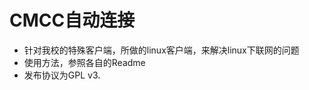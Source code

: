 CMCC自动连接
=============

*   针对我校的特殊客户端，所做的linux客户端，来解决linux下联网的问题
*   使用方法，参照各自的Readme
*   发布协议为GPL v3.
